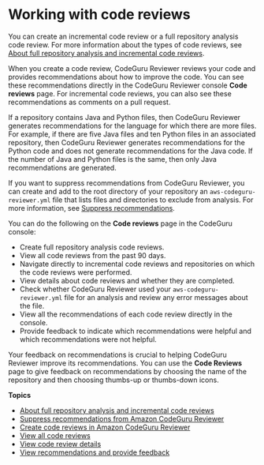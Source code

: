 # Working with code reviews<a name="code-reviews"></a>

You can create an incremental code review or a full repository analysis code review\. For more information about the types of code reviews, see [About full repository analysis and incremental code reviews](repository-analysis-vs-pull-request.md)\.

When you create a code review, CodeGuru Reviewer reviews your code and provides recommendations about how to improve the code\. You can see these recommendations directly in the CodeGuru Reviewer console **Code reviews** page\. For incremental code reviews, you can also see these recommendations as comments on a pull request\. 

 If a repository contains Java and Python files, then CodeGuru Reviewer generates recommendations for the language for which there are more files\. For example, if there are five Java files and ten Python files in an associated repository, then CodeGuru Reviewer generates recommendations for the Python code and does not generate recommendations for the Java code\. If the number of Java and Python files is the same, then only Java recommendations are generated\. 

If you want to suppress recommendations from CodeGuru Reviewer, you can create and add to the root directory of your repository an `aws-codeguru-reviewer.yml` file that lists files and directories to exclude from analysis\. For more information, see [Suppress recommendations](recommendation-suppression.md)\. 

You can do the following on the **Code reviews** page in the CodeGuru console: 
+ Create full repository analysis code reviews\.
+ View all code reviews from the past 90 days\.
+ Navigate directly to incremental code reviews and repositories on which the code reviews were performed\.
+ View details about code reviews and whether they are completed\.
+ Check whether CodeGuru Reviewer used your `aws-codeguru-reviewer.yml` file for an analysis and review any error messages about the file\.
+ View all the recommendations of each code review directly in the console\.
+ Provide feedback to indicate which recommendations were helpful and which recommendations were not helpful\.

Your feedback on recommendations is crucial to helping CodeGuru Reviewer improve its recommendations\. You can use the **Code Reviews** page to give feedback on recommendations by choosing the name of the repository and then choosing thumbs\-up or thumbs\-down icons\.

**Topics**
+ [About full repository analysis and incremental code reviews](repository-analysis-vs-pull-request.md)
+ [Suppress recommendations from Amazon CodeGuru Reviewer](recommendation-suppression.md)
+ [Create code reviews in Amazon CodeGuru Reviewer](create-code-reviews.md)
+ [View all code reviews](view-all-code-reviews.md)
+ [View code review details](view-code-review-details.md)
+ [View recommendations and provide feedback](give-feedback-from-code-review-details.md)